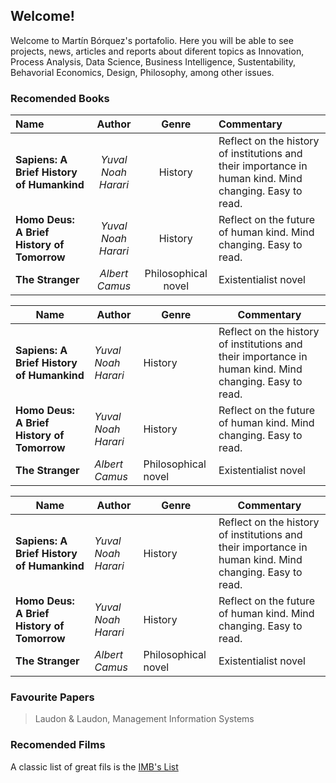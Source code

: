 ## Welcome!

Welcome to Martín Bórquez's portafolio. Here you will be able to see projects, news, articles and reports about diferent topics as Innovation, Process Analysis, Data Science, Business Intelligence, Sustentability, Behavorial Economics, Design, Philosophy, among other issues.




### Recomended Books                                                                                                     
| Name  |   Author        |  Genre  | Commentary |  
|:----------|:-------------:|:--------:|:--------------------------------| 
| **Sapiens: A Brief History of Humankind**|  *Yuval Noah Harari* | History | Reflect on the history of institutions and their importance in human kind. Mind changing. Easy to read.| 
| **Homo Deus: A Brief History of Tomorrow**| *Yuval Noah Harari* | History | Reflect on the future of human kind. Mind changing. Easy to read.|
| **The Stranger**| *Albert Camus* | Philosophical novel| Existentialist novel|


| Name  |   Author        |  Genre  | Commentary |  
|----------|-------------|--------|--------------------------------| 
| **Sapiens: A Brief History of Humankind**|  *Yuval Noah Harari* | History | Reflect on the history of institutions and their importance in human kind. Mind changing. Easy to read.| 
| **Homo Deus: A Brief History of Tomorrow**| *Yuval Noah Harari* | History | Reflect on the future of human kind. Mind changing. Easy to read.|
| **The Stranger**| *Albert Camus* | Philosophical novel| Existentialist novel|


| Name  |   Author        |  Genre  | Commentary |  
|----------------------|------------------|------------------|------------------------------------------------------------------------------------------------------------------------------| 
| **Sapiens: A Brief History of Humankind**|  *Yuval Noah Harari* | History | Reflect on the history of institutions and their importance in human kind. Mind changing. Easy to read.| 
| **Homo Deus: A Brief History of Tomorrow**| *Yuval Noah Harari* | History | Reflect on the future of human kind. Mind changing. Easy to read.|
| **The Stranger**| *Albert Camus* | Philosophical novel| Existentialist novel|


### Favourite Papers
>Laudon & Laudon, Management Information Systems


### Recomended Films
A classic list of great fils is the [IMB's List](https://www.imdb.com/chart/top/)
